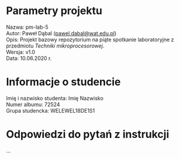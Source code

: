 # Parametry projektu

Nazwa: pm-lab-5  
Autor: Paweł Dąbal (pawel.dabal@wat.edu.pl)  
Opis: Projekt bazowy repozytorium na piąte spotkanie laboratoryjne z przedmiotu _Techniki mikroprocesorowej_.  
Wersja: v1.0  
Data: 10.06.2020 r.

# Informacje o studencie

Imię i nazwisko studenta: Imię Nazwisko  
Numer albumu: 72524  
Grupa studencka: WELEWEL18DE1S1

# Odpowiedzi do pytań z instrukcji
...
